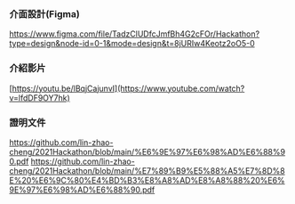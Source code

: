 ###  介面設計(Figma)
https://www.figma.com/file/TadzClUDfcJmfBh4G2cFOr/Hackathon?type=design&node-id=0-1&mode=design&t=8jURIw4Keotz2oO5-0
###  介紹影片
[https://youtu.be/lBqjCajunvI](https://www.youtube.com/watch?v=lfdDF9OY7hk)
### 證明文件
https://github.com/lin-zhao-cheng/2021Hackathon/blob/main/%E6%9E%97%E6%98%AD%E6%88%90.pdf
https://github.com/lin-zhao-cheng/2021Hackathon/blob/main/%E7%89%B9%E5%88%A5%E7%8D%8E%20%E6%9C%80%E4%BD%B3%E8%A8%AD%E8%A8%88%20%E6%9E%97%E6%98%AD%E6%88%90.pdf

